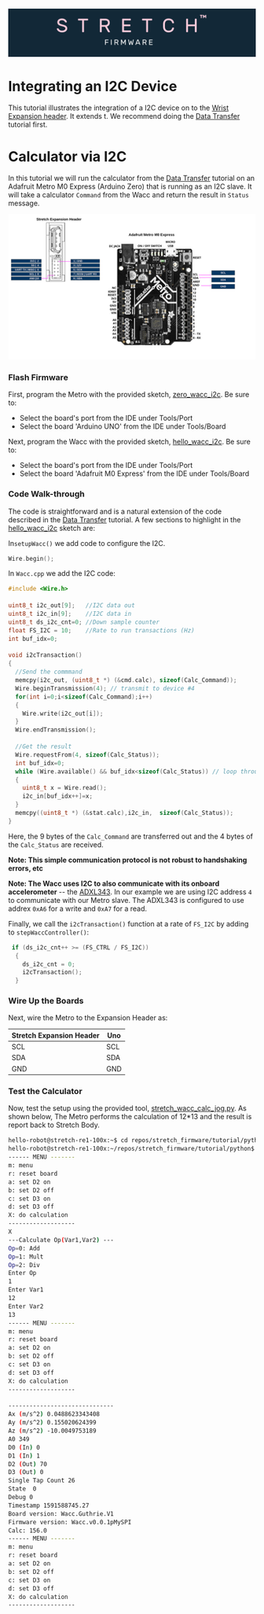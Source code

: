 ![](../images/banner.png)

# Integrating an I2C Device

This tutorial illustrates the integration of a I2C device on to the [Wrist Expansion header](https://docs.hello-robot.com/hardware_user_guide/#wrist). It extends t. We recommend doing the [Data Transfer](./data_transfer.md) tutorial first. 

# Calculator via I2C

In this tutorial we will run the calculator from the [Data Transfer](./data_transfer.md) tutorial on an Adafruit Metro M0 Express (Arduino Zero) that is running as an I2C slave. It will take a calculator `Command` from the Wacc and return the result in `Status` message. 

![](../../images/wacc_i2c.png)



### Flash Firmware

First, program the Metro with the provided sketch, [zero_wacc_i2c](../arduino/zero_wacc_i2c). Be sure to:

* Select the board's port from the IDE under Tools/Port
* Select the board 'Arduino UNO' from the IDE under Tools/Board



Next, program the Wacc with the provided sketch, [hello_wacc_i2c](../arduino/hello_wacc_i2c). Be sure to:

* Select the board's port from the IDE under Tools/Port
* Select the board 'Adafruit M0 Express' from the IDE under Tools/Board

### Code Walk-through

The code is straightforward and is a natural extension of the code described in the  [Data Transfer](./data_transfer.md) tutorial. A few sections to highlight in the  [hello_wacc_i2c](../arduino/hello_wacc_i2c) sketch are:



In`setupWacc()` we add code to configure the I2C. 

```c
Wire.begin(); 
```

In `Wacc.cpp` we add the I2C code:

```c
#include <Wire.h>

uint8_t i2c_out[9];   //I2C data out
uint8_t i2c_in[9];    //I2C data in
uint8_t ds_i2c_cnt=0; //Down sample counter
float FS_I2C = 10;    //Rate to run transactions (Hz)
int buf_idx=0;

void i2cTransaction()
{
  //Send the commmand
  memcpy(i2c_out, (uint8_t *) (&cmd.calc), sizeof(Calc_Command));
  Wire.beginTransmission(4); // transmit to device #4
  for(int i=0;i<sizeof(Calc_Command);i++)
  {
    Wire.write(i2c_out[i]);
  }
  Wire.endTransmission();    

  //Get the result
  Wire.requestFrom(4, sizeof(Calc_Status));
  int buf_idx=0;
  while (Wire.available() && buf_idx<sizeof(Calc_Status)) // loop through all but the last
  {
    uint8_t x = Wire.read();      
    i2c_in[buf_idx++]=x;
  }
  memcpy((uint8_t *) (&stat.calc),i2c_in,  sizeof(Calc_Status));
}
```

Here, the 9 bytes of the `Calc_Command` are transferred out and the 4 bytes of the `Calc_Status` are received. 

**Note: This simple communication protocol is not robust to handshaking errors, etc**

**Note: The Wacc uses I2C to also communicate with its onboard accelerometer** --  the [ADXL343](https://www.analog.com/media/en/technical-documentation/data-sheets/ADXL343.pdf).  In our example we are using I2C address `4` to communicate with our Metro slave. The ADXL343 is configured to use addrex `0xA6` for a write and `0xA7` for a read.

Finally, we call the `i2cTransaction()` function at a rate of `FS_I2C` by adding to `stepWaccController()`:

```c
 if (ds_i2c_cnt++ >= (FS_CTRL / FS_I2C))
  {
    ds_i2c_cnt = 0;
    i2cTransaction();
  }
```

### Wire Up the Boards

Next, wire the Metro to the Expansion Header as:

| Stretch Expansion Header | Uno  |
| ------------------------ | ---- |
| SCL                      | SCL  |
| SDA                      | SDA  |
| GND                      | GND  |

### Test the Calculator

Now, test the setup using the provided tool, [stretch_wacc_calc_jog.py](../python/stretch_wacc_calc_jog.py). As shown below, The Metro performs the calculation of 12*13 and the result is report back to Stretch Body.

```bash
hello-robot@stretch-re1-100x:~$ cd repos/stretch_firmware/tutorial/python/
hello-robot@stretch-re1-100x:~/repos/stretch_firmware/tutorial/python$ ./stretch_wacc_calc_jog.py 
------ MENU -------
m: menu
r: reset board
a: set D2 on
b: set D2 off
c: set D3 on
d: set D3 off
X: do calculation
-------------------
X
---Calculate Op(Var1,Var2) ---
Op=0: Add
Op=1: Mult
Op=2: Div
Enter Op
1
Enter Var1
12
Enter Var2
13
------ MENU -------
m: menu
r: reset board
a: set D2 on
b: set D2 off
c: set D3 on
d: set D3 off
X: do calculation
-------------------

------------------------------
Ax (m/s^2) 0.0488623343408
Ay (m/s^2) 0.155020624399
Az (m/s^2) -10.0049753189
A0 349
D0 (In) 0
D1 (In) 1
D2 (Out) 70
D3 (Out) 0
Single Tap Count 26
State  0
Debug 0
Timestamp 1591588745.27
Board version: Wacc.Guthrie.V1
Firmware version: Wacc.v0.0.1pMySPI
Calc: 156.0
------ MENU -------
m: menu
r: reset board
a: set D2 on
b: set D2 off
c: set D3 on
d: set D3 off
X: do calculation
-------------------

```
